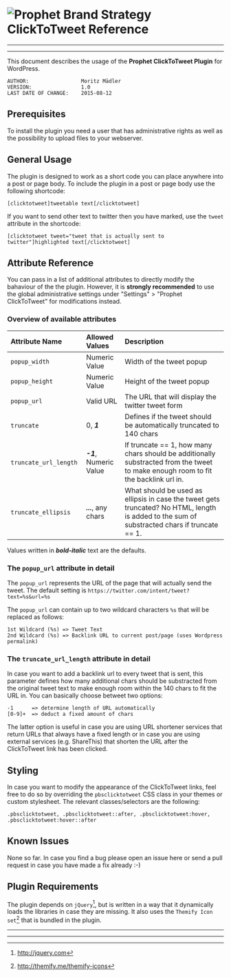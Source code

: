 # ![Prophet Brand Strategy](https://avatars3.githubusercontent.com/u/13744340?v=3&s=25) ClickToTweet Reference
***
***




This document describes the usage of the **Prophet ClickToTweet Plugin** for WordPress.

	AUTHOR:					Moritz Mädler
	VERSION:	 			1.0
	LAST DATE OF CHANGE:	2015-08-12
	

## Prerequisites

To install the plugin you need a user that has administrative rights as well as the possibility to upload files to your webserver.


## General Usage

The plugin is designed to work as a short code you can place anywhere into a post or page body.
To include the plugin in a post or page body use the following shortcode: 

```
[clicktotweet]tweetable text[/clicktotweet]
```

If you want to send other text to twitter then you have marked, use the `tweet` attribute in the shortcode: 

```
[clicktotweet tweet="tweet that is actually sent to twitter"]highlighted text[/clicktotweet]
```


## Attribute Reference

You can pass in a list of additional attributes to directly modify the bahaviour of the the plugin. However, it is **strongly recommended** to use the global administrative settings under "Settings" > "Prophet ClickToTweet" for modifications instead. 

### Overview of available attributes

Attribute Name | Allowed Values | Description 
:-------------- | :--------------- | :----------- 
`popup_width` | Numeric Value | Width of the tweet popup
`popup_height` | Numeric Value| Height of the tweet popup
`popup_url` | Valid URL | The URL that will display the twitter tweet form
`truncate` | 0, ***1*** | Defines if the tweet should be automatically truncated to 140 chars
`truncate_url_length` | ***-1***, Numeric Value | If truncate == 1, how many chars should be additionally substracted from the tweet to make enough room to fit the backlink url in.
`truncate_ellipsis` | ***...***, any chars | What should be used as ellipsis in case the tweet gets truncated? No HTML, length is added to the sum of substracted chars if truncate == 1.

Values written in ***bold-italic*** text are the defaults.

### The `popup_url` attribute in detail

The `popup_url` represents the URL of the page that will actually send the tweet. The default setting is `https://twitter.com/intent/tweet?text=%s&url=%s`

The `popup_url` can contain up to two wildcard characters `%s` that will be replaced as follows:

```
1st Wildcard (%s) => Tweet Text
2nd Wildcard (%s) => Backlink URL to current post/page (uses Wordpress permalink)
```

### The `truncate_url_length` attribute in detail

In case you want to add a backlink url to every tweet that is sent, this parameter defines how many additional chars should be substracted from the original tweet text to make enough room within the 140 chars to fit the URL in. You can basically choose betweet two options:

```
-1 		=> determine length of URL automatically
[0-9]+ 	=> deduct a fixed amount of chars
```

The latter option is useful in case you are using URL shortener services that return URLs that always have a fixed length or in case you are using external services (e.g. ShareThis) that shorten the URL after the ClickToTweet link has been clicked.

## Styling

In case you want to modify the appearance of the ClickToTweet links, feel free to do so by overriding the ```pbsclicktotweet``` CSS class in your themes or custom stylesheet. The relevant classes/selectors are the following:

```
.pbsclicktotweet, .pbsclicktotweet::after, .pbsclicktotweet:hover, .pbsclicktotweet:hover::after
```


## Known Issues

None so far. In case you find a bug please open an issue here or send a pull request in case you have made a fix already :-)

## Plugin Requirements

The plugin depends on `jQuery`[^1], but is written in a way that it dynamically loads the libraries in case they are missing.
It also uses the `Themify Icon set`[^2]  that is bundled in the plugin.


***
***
[^1]: <http://jquery.com>
[^2]: <http://themify.me/themify-icons>